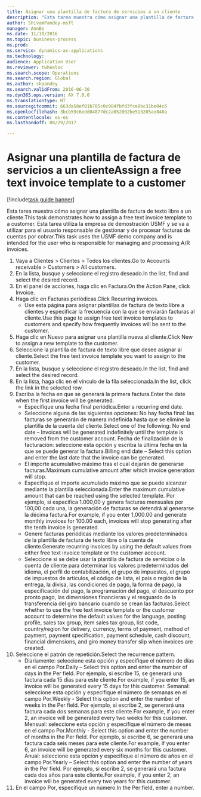 ```yaml
--- 
title: Asignar una plantilla de factura de servicios a un cliente
description: "Esta tarea muestra cómo asignar una plantilla de factura de texto libre a un cliente."
author: ShivamPandey-msft
manager: AnnBe
ms.date: 11/10/2016
ms.topic: business-process
ms.prod: 
ms.service: dynamics-ax-applications
ms.technology: 
audience: Application User
ms.reviewer: twheeloc
ms.search.scope: Operations
ms.search.region: Global
ms.author: shpandey
ms.search.validFrom: 2016-06-30
ms.dyn365.ops.version: AX 7.0.0
ms.translationtype: HT
ms.sourcegitcommit: 663da58ef01b705c0c984fbfd3fce8bc31be04c6
ms.openlocfilehash: 3bcb59c6edd04877dc2a052002be513205ae840a
ms.contentlocale: es-es
ms.lasthandoff: 08/29/2017

---
```

# <a name="assign-a-free-text-invoice-template-to-a-customer"></a><span data-ttu-id="37bb3-103">Asignar una plantilla de factura de servicios a un cliente</span><span class="sxs-lookup"><span data-stu-id="37bb3-103">Assign a free text invoice template to a customer</span></span>

[!include[task guide banner](../../includes/task-guide-banner.md)]

<span data-ttu-id="37bb3-104">Esta tarea muestra cómo asignar una plantilla de factura de texto libre a un cliente.</span><span class="sxs-lookup"><span data-stu-id="37bb3-104">This task demonstrates how to assign a free text invoice template to a customer.</span></span> <span data-ttu-id="37bb3-105">Esta tarea utiliza la empresa de demostración USMF y se va a utilizar para el usuario responsable de gestionar y de procesar facturas de cuentas por cobrar.</span><span class="sxs-lookup"><span data-stu-id="37bb3-105">This task uses the USMF demo company and is intended for the user who is responsible for managing and processing A/R invoices.</span></span>

1. <span data-ttu-id="37bb3-106">Vaya a Clientes > Clientes > Todos los clientes.</span><span class="sxs-lookup"><span data-stu-id="37bb3-106">Go to Accounts receivable > Customers > All customers.</span></span>
2. <span data-ttu-id="37bb3-107">En la lista, busque y seleccione el registro deseado.</span><span class="sxs-lookup"><span data-stu-id="37bb3-107">In the list, find and select the desired record.</span></span>
3. <span data-ttu-id="37bb3-108">En el panel de acciones, haga clic en Factura.</span><span class="sxs-lookup"><span data-stu-id="37bb3-108">On the Action Pane, click Invoice.</span></span>
4. <span data-ttu-id="37bb3-109">Haga clic en Facturas periódicas.</span><span class="sxs-lookup"><span data-stu-id="37bb3-109">Click Recurring invoices.</span></span>
    * <span data-ttu-id="37bb3-110">Use esta página para asignar plantillas de factura de texto libre a clientes y especificar la frecuencia con la que se enviarán facturas al cliente.</span><span class="sxs-lookup"><span data-stu-id="37bb3-110">Use this page to assign free text invoice templates to customers and specify how frequently invoices will be sent to the customer.</span></span>  
5. <span data-ttu-id="37bb3-111">Haga clic en Nuevo para asignar una plantilla nueva al cliente.</span><span class="sxs-lookup"><span data-stu-id="37bb3-111">Click New to assign a new template to the customer.</span></span>
6. <span data-ttu-id="37bb3-112">Seleccione la plantilla de factura de texto libre que desee asignar al cliente.</span><span class="sxs-lookup"><span data-stu-id="37bb3-112">Select the free text invoice template you want to assign to the customer.</span></span>
7. <span data-ttu-id="37bb3-113">En la lista, busque y seleccione el registro deseado.</span><span class="sxs-lookup"><span data-stu-id="37bb3-113">In the list, find and select the desired record.</span></span>
8. <span data-ttu-id="37bb3-114">En la lista, haga clic en el vínculo de la fila seleccionada.</span><span class="sxs-lookup"><span data-stu-id="37bb3-114">In the list, click the link in the selected row.</span></span>
9. <span data-ttu-id="37bb3-115">Escriba la fecha en que se generará la primera factura.</span><span class="sxs-lookup"><span data-stu-id="37bb3-115">Enter the date when the first invoice will be generated.</span></span>
    * <span data-ttu-id="37bb3-116">Especifique una fecha final periódica.</span><span class="sxs-lookup"><span data-stu-id="37bb3-116">Enter a recurring end date.</span></span>  
    * <span data-ttu-id="37bb3-117">Seleccione alguna de las siguientes opciones: No hay fecha final: las facturas se generarán de manera indefinida hasta que se elimine la plantilla de la cuenta del cliente.</span><span class="sxs-lookup"><span data-stu-id="37bb3-117">Select one of the following: No end date – Invoices will be generated indefinitely until the template is removed from the customer account.</span></span>  <span data-ttu-id="37bb3-118">Fecha de finalización de la facturación: seleccione esta opción y escriba la última fecha en la que se puede generar la factura.</span><span class="sxs-lookup"><span data-stu-id="37bb3-118">Billing end date – Select this option and enter the last date that the invoice can be generated.</span></span>  
    * <span data-ttu-id="37bb3-119">El importe acumulativo máximo tras el cual dejarán de generarse facturas.</span><span class="sxs-lookup"><span data-stu-id="37bb3-119">Maximum cumulative amount after which invoice generation will stop.</span></span>  
    * <span data-ttu-id="37bb3-120">Especifique el importe acumulado máximo que se puede alcanzar mediante la plantilla seleccionada.</span><span class="sxs-lookup"><span data-stu-id="37bb3-120">Enter the maximum cumulative amount that can be reached using the selected template.</span></span> <span data-ttu-id="37bb3-121">Por ejemplo, si especifica 1.000,00 y genera facturas mensuales por 100,00 cada una, la generación de facturas se detendrá al generarse la décima factura.</span><span class="sxs-lookup"><span data-stu-id="37bb3-121">For example, if you enter 1,000.00 and generate monthly invoices for 100.00 each, invoices will stop generating after the tenth invoice is generated.</span></span>  
    * <span data-ttu-id="37bb3-122">Genere facturas periódicas mediante los valores predeterminados de la plantilla de factura de texto libre o la cuenta de cliente.</span><span class="sxs-lookup"><span data-stu-id="37bb3-122">Generate recurring invoices by using the default values from either free text invoice template or the customer account.</span></span>  
    * <span data-ttu-id="37bb3-123">Seleccione si se debe usar la plantilla de factura de servicios o la cuenta de cliente para determinar los valores predeterminados del idioma, el perfil de contabilización, el grupo de impuestos, el grupo de impuestos de artículos, el código de lista, el país o región de la entrega, la divisa, las condiciones de pago, la forma de pago, la especificación del pago, la programación del pago, el descuento por pronto pago, las dimensiones financieras y el resguardo de la transferencia del giro bancario cuando se crean las facturas.</span><span class="sxs-lookup"><span data-stu-id="37bb3-123">Select whether to use the free text invoice template or the customer account to determine the default values for the language, posting profile, sales tax group, item sales tax group, list code, country/region for delivery, currency, terms of payment, method of payment, payment specification, payment schedule, cash discount, financial dimensions, and giro money transfer slip when invoices are created.</span></span>  
10. <span data-ttu-id="37bb3-124">Seleccione el patrón de repetición.</span><span class="sxs-lookup"><span data-stu-id="37bb3-124">Select the recurrence pattern.</span></span>
    * <span data-ttu-id="37bb3-125">Diariamente: seleccione esta opción y especifique el número de días en el campo Por.</span><span class="sxs-lookup"><span data-stu-id="37bb3-125">Daily – Select this option and enter the number of days in the Per field.</span></span> <span data-ttu-id="37bb3-126">Por ejemplo, si escribe 15, se generará una factura cada 15 días para este cliente.</span><span class="sxs-lookup"><span data-stu-id="37bb3-126">For example, if you enter 15, an invoice will be generated every 15 days for this customer.</span></span>  <span data-ttu-id="37bb3-127">Semanal: seleccione esta opción y especifique el número de semanas en el campo Por.</span><span class="sxs-lookup"><span data-stu-id="37bb3-127">Weekly - Select this option and enter the number of weeks in the Per field.</span></span> <span data-ttu-id="37bb3-128">Por ejemplo, si escribe 2, se generará una factura cada dos semanas para este cliente.</span><span class="sxs-lookup"><span data-stu-id="37bb3-128">For example, if you enter 2, an invoice will be generated every two weeks for this customer.</span></span>  <span data-ttu-id="37bb3-129">Mensual: seleccione esta opción y especifique el número de meses en el campo Por.</span><span class="sxs-lookup"><span data-stu-id="37bb3-129">Monthly - Select this option and enter the number of months in the Per field.</span></span> <span data-ttu-id="37bb3-130">Por ejemplo, si escribe 6, se generará una factura cada seis meses para este cliente.</span><span class="sxs-lookup"><span data-stu-id="37bb3-130">For example, if you enter 6, an invoice will be generated every six months for this customer.</span></span>  <span data-ttu-id="37bb3-131">Anual: seleccione esta opción y especifique el número de años en el campo Por.</span><span class="sxs-lookup"><span data-stu-id="37bb3-131">Yearly – Select this option and enter the number of years in the Per field.</span></span> <span data-ttu-id="37bb3-132">Por ejemplo, si escribe 2, se generará una factura cada dos años para este cliente.</span><span class="sxs-lookup"><span data-stu-id="37bb3-132">For example, if you enter 2, an invoice will be generated every two years for this customer.</span></span>  
11. <span data-ttu-id="37bb3-133">En el campo Por, especifique un número.</span><span class="sxs-lookup"><span data-stu-id="37bb3-133">In the Per field, enter a number.</span></span>


